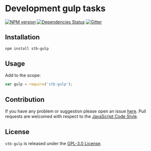 Development gulp tasks
======================

[![NPM version](https://img.shields.io/npm/v/stb-gulp.svg?style=flat-square)](https://www.npmjs.com/package/stb-gulp)
[![Dependencies Status](https://img.shields.io/david/stbsdk/gulp.svg?style=flat-square)](https://david-dm.org/stbsdk/gulp)
[![Gitter](https://img.shields.io/badge/gitter-join%20chat-blue.svg?style=flat-square)](https://gitter.im/DarkPark/stbsdk)


## Installation ##

```bash
npm install stb-gulp
```


## Usage ##

Add to the scope:

```js
var gulp = require('stb-gulp');
```


## Contribution ##

If you have any problem or suggestion please open an issue [here](https://github.com/stbsdk/gulp/issues).
Pull requests are welcomed with respect to the [JavaScript Code Style](https://github.com/DarkPark/jscs).


## License ##

`stb-gulp` is released under the [GPL-3.0 License](http://opensource.org/licenses/GPL-3.0).
